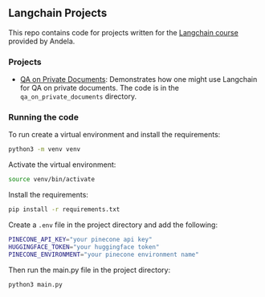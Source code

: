 ## Langchain Projects

This repo contains code for projects written for the [Langchain course](https://www.udemy.com/course/master-langchain-pinecone-openai-build-llm-applications/)
provided by Andela.

### Projects

- [QA on Private Documents](qa_on_private_documents): Demonstrates how one might use Langchain for QA
    on private documents. The code is in the `qa_on_private_documents` directory.


### Running the code

To run create a virtual environment and install the requirements:

```bash
python3 -m venv venv
```

Activate the virtual environment:

```bash
source venv/bin/activate
```

Install the requirements:

```bash
pip install -r requirements.txt
```

Create a `.env` file in the project directory and add the following:

```bash
PINECONE_API_KEY="your pinecone api key"
HUGGINGFACE_TOKEN="your huggingface token"
PINECONE_ENVIRONMENT="your pinecone environment name"
```

Then run the main.py file in the project directory:

```bash
python3 main.py
```